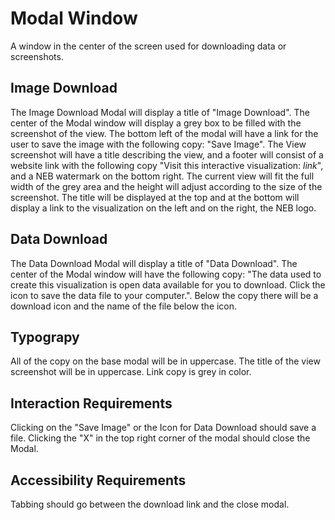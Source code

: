 # Modal Window

A window in the center of the screen used for downloading data or screenshots.

## Image Download

The Image Download Modal will display a title of "Image Download". The center of the Modal window will display a grey box to be filled with the screenshot of the view. The bottom left of the modal will have a link for the user to save the image with the following copy: "Save Image".
The View screenshot will have a title describing the view, and a footer will consist of a website link with the following copy "Visit this interactive visualization: *link*", and a NEB watermark on the bottom right.
The current view will fit the full width of the grey area and the height will adjust according to the size of the screenshot. The title will be displayed at the top and at the bottom will display a link to the visualization on the left and on the right, the NEB logo.

## Data Download

The Data Download Modal will display a title of "Data Download". The center of the Modal window will have the following copy: "The data used to create this visualization is open data available for you to download. Click the icon to save the data file to your computer.".
Below the copy there will be a download icon and the name of the file below the icon.

## Typograpy

All of the copy on the base modal will be in uppercase.
The title of the view screenshot will be in uppercase.
Link copy is grey in color.

## Interaction Requirements

Clicking on the "Save Image" or the Icon for Data Download should save a file.
Clicking the "X" in the top right corner of the modal should close the Modal.

## Accessibility Requirements

Tabbing should go between the download link and the close modal.
